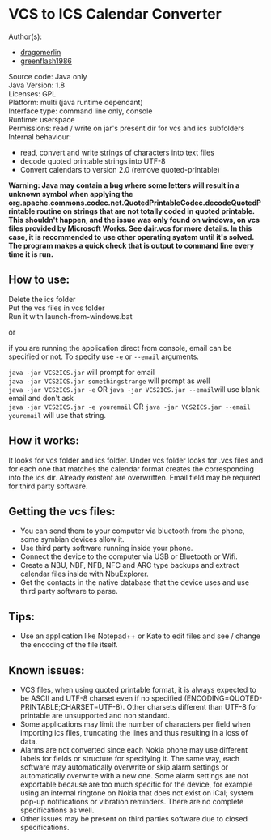 # VCS to ICS Calendar Converter 
  
Author(s):

- [dragomerlin](http://dragomerlin.users.sourceforge.net)
- [greenflash1986](http://github.com/greenflash1986/)  

Source code: Java only  
Java Version: 1.8    
Licenses: GPL   
Platform: multi (java runtime dependant)  
Interface type: command line only, console  
Runtime: userspace  
Permissions: read / write on jar's present dir for vcs and ics subfolders  
Internal behaviour:

* read, convert and write strings of characters into text files
* decode quoted printable strings into UTF-8
* Convert calendars to version 2.0 (remove quoted-printable)
					
__Warning: Java may contain a bug where some letters will result in a unknown symbol
when applying the org.apache.commons.codec.net.QuotedPrintableCodec.decodeQuotedPrintable
routine on strings that are not totally coded in quoted printable. This shouldn't happen,
and the issue was only found on windows, on vcs files provided by Microsoft Works. See
dair.vcs for more details. In this case, it is recommended to use other operating system
until it's solved. The program makes a quick check that is output to command line every time
it is run.__

## How to use:
Delete the ics folder  
Put the vcs files in vcs folder  
Run it with launch-from-windows.bat 

 or

if you are running the application direct from console, email can be specified or not. To specify use `-e` or `--email` arguments.

`java -jar VCS2ICS.jar` will prompt for email  
`java -jar VCS2ICS.jar somethingstrange` will prompt as well  
`java -jar VCS2ICS.jar -e` OR `java -jar VCS2ICS.jar --email`will use blank email and don't ask  
`java -jar VCS2ICS.jar -e youremail` OR `java -jar VCS2ICS.jar --email youremail` will use that string.  


## How it works:
It looks for vcs folder and ics folder. Under vcs folder looks for .vcs files and for each one that matches the
calendar format creates the corresponding into the ics dir. Already existent are overwritten.
Email field may be required for third party software.   

## Getting the vcs files:
* You can send them to your computer via bluetooth from the phone, some symbian devices allow it.
* Use third party software running inside your phone.
* Connect the device to the computer via USB or Bluetooth or Wifi.
* Create a NBU, NBF, NFB, NFC and ARC type backups and extract calendar files inside with NbuExplorer.
* Get the contacts in the native database that the device uses and use third party software to parse.

## Tips:
- Use an application like Notepad++ or Kate to edit files and see / change the encoding of the file itself.
				
## Known issues: 		
* VCS files, when using quoted printable format, it is always expected to be ASCII and UTF-8 charset even if no
 specified (ENCODING=QUOTED-PRINTABLE;CHARSET=UTF-8). Other charsets different than UTF-8 for printable are
 unsupported and non standard.
* Some applications may limit the number of characters per field when importing ics files, truncating the lines
 and thus resulting in a loss of data.
* Alarms are not converted since each Nokia phone may use different labels for fields or structure for specifying
 it. The same way, each software may automatically overwrite or skip alarm settings or automatically overwrite
 with a new one. Some alarm settings are not exportable because are too much specific for the device, for example
 using an internal ringtone on Nokia that does not exist on iCal; system pop-up notifications or vibration
 reminders. There are no complete specifications as well.
* Other issues may be present on third parties software due to closed specifications.